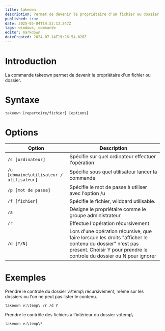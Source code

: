 ```yaml
---
title: takeown
description: Permet de devenir le propriétaire d'un fichier ou dossier
published: true
date: 2025-05-04T14:53:13.247Z
tags: windows, commande
editor: markdown
dateCreated: 2024-07-14T19:26:54.028Z
---
```


# Introduction

La commande takeown permet de devenir le propriétaire d'un fichier ou dossier.

# Syntaxe

`takeown [repertoire/fichier] [options]`

# Options

| Option                                   | Description                                                                                                                                                                      |
| ---------------------------------------- | -------------------------------------------------------------------------------------------------------------------------------------------------------------------------------- |
| `/s [ordinateur]`                        | Spécifie sur quel ordinateur effectuer l'opération                                                                                                                               |
| `/u [domaine\utilisateur / utilisateur]` | Spécifie sous quel utilisateur lancer la commande                                                                                                                                |
| `/p [mot de passe]`                      | Spécifie le mot de passe à utiliser avec l'option /u                                                                                                                             |
| `/f [fichier]`                           | Spécifie le fichier, wildcard utilisable.                                                                                                                                        |
| `/a`                                     | Désigne le propriétaire comme le groupe administrateur                                                                                                                           |
| `/r`                                     | Effectue l'opération récursivement                                                                                                                                               |
| `/d [Y/N]`                               | Lors d'une opération récursive, que faire lorsque les droits "afficher le contenu du dossier" n'est pas présent. Choisir Y pour prendre le controle du dossier ou N pour ignorer |

# Exemples

Prendre le controle du dossier v:\temp\ récursivement, même sur les dossiers ou l'on ne peut pas lister le contenu.

`takeown v:\temp\ /r /d Y`

Prendre le contrôle des fichiers à l'intérieur du dossier v:\temp\

`takeown v:\temp\*`
